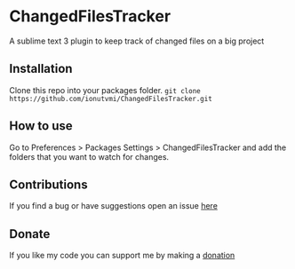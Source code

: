 ChangedFilesTracker
===========================
A sublime text 3 plugin to keep track of changed files on a big project  

Installation
--------------
Clone this repo into your packages folder.
`git clone https://github.com/ionutvmi/ChangedFilesTracker.git`

How to use
----------------
Go to Preferences > Packages Settings > ChangedFilesTracker and add the folders that you want to watch for changes.  

Contributions
-----------------
If you find a bug or have suggestions open an issue [here](https://github.com/ionutvmi/ChangedFilesTracker/issues)

Donate 
-----------------
If you like my code you can support me by making a [donation](https://www.paypal.com/cgi-bin/webscr?cmd=_s-xclick&hosted_button_id=5VVJJXVFMQ9ZN)
